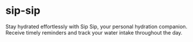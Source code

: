 # sip-sip
Stay hydrated effortlessly with Sip Sip, your personal hydration companion. Receive timely reminders and track your water intake throughout the day.
